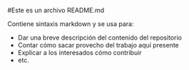 #Este es un archivo README.md

Contiene sintaxis markdown y se usa para:

* Dar una breve descripción del contenido del repositorio
* Contar cómo sacar provecho del trabajo aquí presente
* Explicar a los interesados cómo contribuir
* etc.
